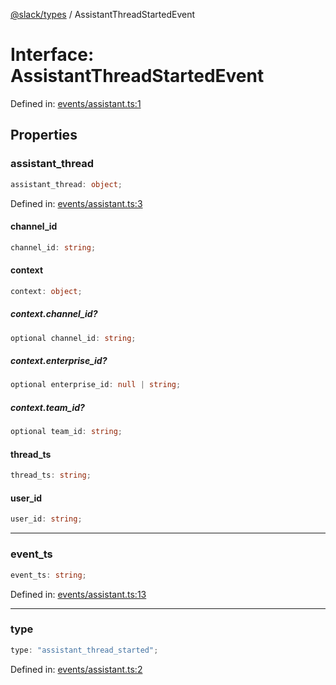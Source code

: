 [@slack/types](../index.md) / AssistantThreadStartedEvent

# Interface: AssistantThreadStartedEvent

Defined in: [events/assistant.ts:1](https://github.com/slackapi/node-slack-sdk/blob/main/packages/types/src/events/assistant.ts#L1)

## Properties

### assistant\_thread

```ts
assistant_thread: object;
```

Defined in: [events/assistant.ts:3](https://github.com/slackapi/node-slack-sdk/blob/main/packages/types/src/events/assistant.ts#L3)

#### channel\_id

```ts
channel_id: string;
```

#### context

```ts
context: object;
```

##### context.channel\_id?

```ts
optional channel_id: string;
```

##### context.enterprise\_id?

```ts
optional enterprise_id: null | string;
```

##### context.team\_id?

```ts
optional team_id: string;
```

#### thread\_ts

```ts
thread_ts: string;
```

#### user\_id

```ts
user_id: string;
```

***

### event\_ts

```ts
event_ts: string;
```

Defined in: [events/assistant.ts:13](https://github.com/slackapi/node-slack-sdk/blob/main/packages/types/src/events/assistant.ts#L13)

***

### type

```ts
type: "assistant_thread_started";
```

Defined in: [events/assistant.ts:2](https://github.com/slackapi/node-slack-sdk/blob/main/packages/types/src/events/assistant.ts#L2)
